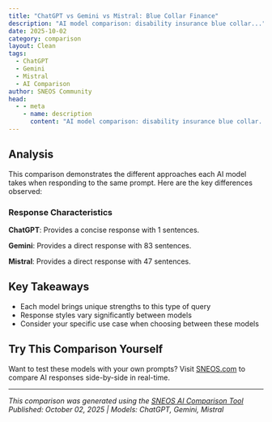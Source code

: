 ```yaml
---
title: "ChatGPT vs Gemini vs Mistral: Blue Collar Finance"
description: "AI model comparison: disability insurance blue collar..."
date: 2025-10-02
category: comparison
layout: Clean
tags:
  - ChatGPT
  - Gemini
  - Mistral
  - AI Comparison
author: SNEOS Community
head:
  - - meta
    - name: description
      content: "AI model comparison: disability insurance blue collar..."
---
```


<ChatComparison
  title="ChatGPT vs Gemini vs Mistral: Blue Collar Finance"
  prompt="disability insurance blue collar"
  :responses='{
    "ChatGPT": "Error calling OpenAI API.",
    "Gemini": "Okay, let\u0027s break down disability insurance for blue-collar workers. This is a really important topic because blue-collar jobs often involve a higher risk of injury than office jobs.\n\n**What is Disability Insurance?**\n\nDisability insurance is designed to replace a portion of your income if you become unable to work due to an illness or injury. It\u0027s a safety net that helps you cover living expenses when you can\u0027t earn a paycheck.\n\n**Why is it Important for Blue-Collar Workers?**\n\n*   **Higher Risk of Injury:** Construction, manufacturing, transportation, and other blue-collar jobs often involve physical labor, heavy machinery, and potentially hazardous environments. This increases the risk of accidents and injuries that could lead to disability.\n*   **Physical Demands:** Many blue-collar jobs are physically demanding, which can lead to wear and tear on the body over time, increasing the likelihood of musculoskeletal problems, back injuries, and other conditions that could cause disability.\n*   **Limited Savings:** Some blue-collar workers may have limited savings to fall back on if they become disabled, making disability insurance even more crucial.\n*   **Workers\u0027 Compensation Limitations:** While workers\u0027 compensation covers injuries sustained *on the job*, it doesn\u0027t cover illnesses or injuries that occur *off the job*. Disability insurance fills this gap.\n\n**Types of Disability Insurance:**\n\nThere are two main types of disability insurance:\n\n*   **Short-Term Disability Insurance (STD):**\n    *   **Coverage:** Replaces a portion of your income for a short period, typically from a few weeks to a few months (e.g., 3-6 months).\n    *   **Waiting Period (Elimination Period):** Usually a shorter waiting period before benefits begin (e.g., 1-14 days).\n    *   **Common Uses:** Pregnancy, recovery from surgery, or temporary illnesses.\n*   **Long-Term Disability Insurance (LTD):**\n    *   **Coverage:** Replaces a portion of your income for a longer period, potentially several years or even until retirement age.\n    *   **Waiting Period (Elimination Period):** Longer waiting period than STD, often several weeks or months (e.g., 90 days, 180 days).  The LTD waiting period usually starts when the STD benefits end.\n    *   **Common Uses:** Chronic illnesses, serious injuries, or conditions that prevent you from working for an extended time.\n\n**Key Features to Consider When Choosing a Policy:**\n\n*   **Definition of Disability:**  This is *crucial*. There are two main definitions:\n    *   **\u0022Own Occupation\u0022:**  Pays benefits if you can\u0027t perform the duties of *your specific job*. This is generally more expensive but provides better protection.  For a construction worker, this means benefits would be paid if they couldn\u0027t do construction work, even if they could do a desk job.\n    *   **\u0022Any Occupation\u0022:** Pays benefits only if you can\u0027t perform *any* job. This is less expensive but harder to qualify for.  So, if a construction worker could do a desk job, they wouldn\u0027t receive benefits.  After a certain period (e.g., 2 years), \u0022Own Occupation\u0022 policies often switch to \u0022Any Occupation.\u0022\n*   **Benefit Amount:**  The percentage of your income that the policy will replace.  Most policies cover 50-70% of your pre-disability income.\n*   **Benefit Period:**  How long the benefits will be paid (e.g., 2 years, 5 years, to age 65, for life).\n*   **Elimination Period (Waiting Period):** The time you must wait after becoming disabled before benefits begin.  A shorter elimination period means benefits start sooner but usually results in a higher premium.\n*   **Portability:** Can you take the policy with you if you change jobs?  Group policies through employers often aren\u0027t portable, while individual policies usually are.\n*   **Renewability:**\n    *   **Guaranteed Renewable:** The policy can\u0027t be canceled as long as you pay the premiums, and the premiums can only be raised for an entire class of policyholders (not just you).\n    *   **Non-Cancelable:** The policy can\u0027t be canceled, and the premiums can\u0027t be raised.  This is the most secure type of policy but also the most expensive.\n*   **Exclusions:**  Conditions or situations that are not covered by the policy (e.g., pre-existing conditions, intentionally self-inflicted injuries, participation in illegal activities).\n*   **Riders (Optional Add-ons):**\n    *   **Cost of Living Adjustment (COLA) Rider:**  Increases your benefit amount over time to keep pace with inflation.\n    *   **Residual Disability Rider:**  Pays benefits if you can still work part-time but have a reduced income due to your disability.\n    *   **Future Increase Option Rider:**  Allows you to increase your coverage amount later without having to go through another medical exam.\n    *   **Non-Cancelable and Guaranteed Renewable Rider:** Guarantees the policy cannot be canceled or have its premiums increased, providing long-term security.\n\n**Where to Get Disability Insurance:**\n\n*   **Employer-Sponsored Group Plans:** Many employers offer group disability insurance as a benefit. This is often the most affordable option, but coverage may be limited.  Check the details carefully, especially the definition of disability and portability.\n*   **Individual Policies:** Purchased directly from an insurance company or through an insurance broker.  Individual policies are generally more customizable and portable but also more expensive.\n*   **Professional Associations/Unions:** Some professional associations or unions offer disability insurance to their members.\n\n**Tips for Blue-Collar Workers When Choosing Disability Insurance:**\n\n*   **Choose \u0022Own Occupation\u0022 if Possible:** Especially important for those in physically demanding jobs. If you can\u0027t do your specific job, you\u0027ll receive benefits.\n*   **Consider a Shorter Elimination Period:** While it will increase the premium, it can be helpful if you have limited savings.\n*   **Be Aware of Exclusions:** Understand what the policy *doesn\u0027t* cover.\n*   **Shop Around and Compare Quotes:** Get quotes from multiple insurance companies to find the best coverage at the best price.\n*   **Read the Fine Print:** Carefully review the policy details, including the definition of disability, benefit amount, benefit period, elimination period, exclusions, and riders.\n*   **Work with a Reputable Insurance Broker:** A broker can help you understand your options and find the right policy for your needs.  Look for brokers who specialize in disability insurance.\n*   **Disclose Pre-Existing Conditions:** Be honest about your medical history when applying for insurance. Failure to disclose pre-existing conditions could result in denial of benefits later.\n\n**Example Scenario:**\n\nLet\u0027s say a 40-year-old construction worker earns $50,000 per year. They might consider a long-term disability policy that:\n\n*   Covers 60% of their income ($30,000 per year).\n*   Has an \u0022own occupation\u0022 definition of disability.\n*   Has a 90-day elimination period.\n*   Pays benefits until age 65.\n*   Includes a cost-of-living adjustment (COLA) rider.\n\nThis policy would provide a safety net if they become unable to perform their construction job due to an injury or illness.\n\n**Important Considerations for Self-Employed Blue-Collar Workers:**\n\n*   **Income Verification:**  You\u0027ll need to provide documentation of your income, such as tax returns and profit and loss statements.\n*   **Business Overhead Expense (BOE) Insurance:** If you own a business, you might also consider BOE insurance, which helps cover business expenses (rent, utilities, salaries) if you become disabled.\n\n**Disclaimer:** I am an AI chatbot and cannot provide financial or insurance advice. This information is for general knowledge and educational purposes only. Consult with a qualified insurance professional for personalized advice tailored to your specific circumstances.  Always read the policy documents carefully before making a decision.\n",
    "Mistral": "Disability insurance for blue-collar workers is crucial because these jobs often involve physical labor, which can increase the risk of injury or illness. Here are some key points to consider:\n\n### Types of Disability Insurance\n1. **Short-Term Disability Insurance**:\n   - **Coverage**: Typically covers a portion of your income for a short period, usually 3 to 6 months.\n   - **Benefits**: Helps cover immediate financial needs during a temporary disability.\n   - **Premiums**: Generally lower than long-term disability insurance.\n\n2. **Long-Term Disability Insurance**:\n   - **Coverage**: Provides income replacement for an extended period, often until retirement age.\n   - **Benefits**: Essential for long-term financial stability in case of a severe injury or illness.\n   - **Premiums**: Higher than short-term disability insurance but offers more comprehensive coverage.\n\n### Key Considerations\n1. **Occupation Class**:\n   - Blue-collar jobs are often classified in higher-risk categories due to the physical nature of the work.\n   - This can affect premiums and the availability of certain types of coverage.\n\n2. **Benefit Amount**:\n   - Typically, disability insurance replaces a percentage of your income, often around 60-70%.\n   - Ensure the benefit amount is sufficient to cover your living expenses.\n\n3. **Elimination Period**:\n   - This is the waiting period before benefits start.\n   - A longer elimination period usually means lower premiums but requires you to have savings to cover the gap.\n\n4. **Benefit Period**:\n   - The duration for which benefits are paid.\n   - Options can range from a few years to until retirement age.\n\n5. **Riders and Additional Benefits**:\n   - **Cost of Living Adjustment (COLA)**: Adjusts benefits to keep pace with inflation.\n   - **Residual/Partial Disability**: Provides benefits if you can only work part-time due to disability.\n   - **Waiver of Premium**: Waives premium payments while you are disabled.\n\n### How to Get Disability Insurance\n1. **Employer-Provided**:\n   - Check if your employer offers disability insurance as part of your benefits package.\n   - Group plans are often more affordable but may have limitations.\n\n2. **Individual Policies**:\n   - Purchase directly from an insurance company.\n   - Offers more customization but can be more expensive.\n\n3. **Government Programs**:\n   - **Social Security Disability Insurance (SSDI)**: Provides benefits to those who are unable to work due to a disability.\n   - **Workers\u0027 Compensation**: Covers work-related injuries and illnesses.\n\n### Tips for Blue-Collar Workers\n1. **Assess Your Needs**:\n   - Consider your financial obligations, such as mortgage, rent, utilities, and other expenses.\n   - Determine how much income replacement you need.\n\n2. **Shop Around**:\n   - Compare policies from different insurers to find the best coverage at an affordable price.\n   - Look for insurers that specialize in blue-collar occupations.\n\n3. **Understand Policy Terms**:\n   - Read the fine print to understand what is covered and what is not.\n   - Ensure the policy covers both accidents and illnesses.\n\n4. **Consult a Professional**:\n   - An insurance agent or financial advisor can help you navigate the complexities of disability insurance.\n\n### Conclusion\nDisability insurance is a vital safety net for blue-collar workers, providing financial security in case of an injury or illness that prevents them from working. By understanding the different types of coverage and tailoring a policy to your specific needs, you can protect your income and ensure financial stability during challenging times."
  }'
  published-date="12:27"
/>

## Analysis

This comparison demonstrates the different approaches each AI model takes when responding to the same prompt. Here are the key differences observed:

### Response Characteristics

**ChatGPT**: Provides a concise response with 1 sentences. 

**Gemini**: Provides a direct response with 83 sentences. 

**Mistral**: Provides a direct response with 47 sentences. 

## Key Takeaways

- Each model brings unique strengths to this type of query
- Response styles vary significantly between models
- Consider your specific use case when choosing between these models

## Try This Comparison Yourself

Want to test these models with your own prompts? Visit [SNEOS.com](https://sneos.com) to compare AI responses side-by-side in real-time.

---

*This comparison was generated using the [SNEOS AI Comparison Tool](https://sneos.com)*
*Published: October 02, 2025 | Models: ChatGPT, Gemini, Mistral*
